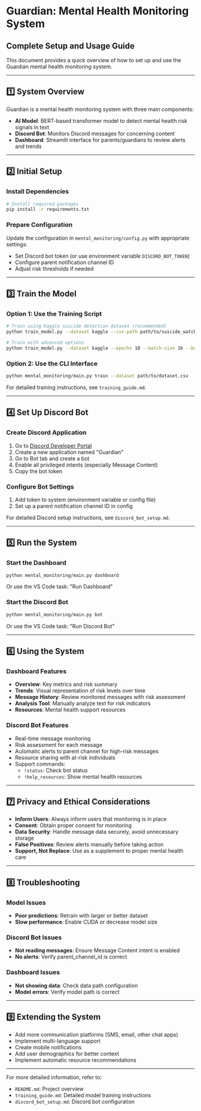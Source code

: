 # Guardian: Mental Health Monitoring System

## Complete Setup and Usage Guide

This document provides a quick overview of how to set up and use the Guardian mental health monitoring system.

---

## 1️⃣ System Overview

Guardian is a mental health monitoring system with three main components:

- **AI Model**: BERT-based transformer model to detect mental health risk signals in text
- **Discord Bot**: Monitors Discord messages for concerning content
- **Dashboard**: Streamlit interface for parents/guardians to review alerts and trends

---

## 2️⃣ Initial Setup

### Install Dependencies

```bash
# Install required packages
pip install -r requirements.txt
```

### Prepare Configuration

Update the configuration in `mental_monitoring/config.py` with appropriate settings:

- Set Discord bot token (or use environment variable `DISCORD_BOT_TOKEN`)
- Configure parent notification channel ID
- Adjust risk thresholds if needed

---

## 3️⃣ Train the Model

### Option 1: Use the Training Script

```bash
# Train using Kaggle suicide detection dataset (recommended)
python train_model.py --dataset kaggle --csv-path path/to/suicide_watch.csv --balance

# Train with advanced options
python train_model.py --dataset kaggle --epochs 10 --batch-size 16 --balance
```

### Option 2: Use the CLI Interface

```bash
python mental_monitoring/main.py train --dataset path/to/dataset.csv
```

For detailed training instructions, see `training_guide.md`.

---

## 4️⃣ Set Up Discord Bot

### Create Discord Application

1. Go to [Discord Developer Portal](https://discord.com/developers/applications)
2. Create a new application named "Guardian"
3. Go to Bot tab and create a bot
4. Enable all privileged intents (especially Message Content)
5. Copy the bot token

### Configure Bot Settings

1. Add token to system (environment variable or config file)
2. Set up a parent notification channel ID in config

For detailed Discord setup instructions, see `discord_bot_setup.md`.

---

## 5️⃣ Run the System

### Start the Dashboard

```bash
python mental_monitoring/main.py dashboard
```

Or use the VS Code task: "Run Dashboard"

### Start the Discord Bot

```bash
python mental_monitoring/main.py bot
```

Or use the VS Code task: "Run Discord Bot"

---

## 6️⃣ Using the System

### Dashboard Features

- **Overview**: Key metrics and risk summary
- **Trends**: Visual representation of risk levels over time
- **Message History**: Review monitored messages with risk assessment
- **Analysis Tool**: Manually analyze text for risk indicators
- **Resources**: Mental health support resources

### Discord Bot Features

- Real-time message monitoring
- Risk assessment for each message
- Automatic alerts to parent channel for high-risk messages
- Resource sharing with at-risk individuals
- Support commands:
  - `!status`: Check bot status
  - `!help_resources`: Show mental health resources

---

## 7️⃣ Privacy and Ethical Considerations

- **Inform Users**: Always inform users that monitoring is in place
- **Consent**: Obtain proper consent for monitoring
- **Data Security**: Handle message data securely, avoid unnecessary storage
- **False Positives**: Review alerts manually before taking action
- **Support, Not Replace**: Use as a supplement to proper mental health care

---

## 8️⃣ Troubleshooting

### Model Issues
- **Poor predictions**: Retrain with larger or better dataset
- **Slow performance**: Enable CUDA or decrease model size

### Discord Bot Issues
- **Not reading messages**: Ensure Message Content intent is enabled
- **No alerts**: Verify parent_channel_id is correct

### Dashboard Issues
- **Not showing data**: Check data path configuration
- **Model errors**: Verify model path is correct

---

## 9️⃣ Extending the System

- Add more communication platforms (SMS, email, other chat apps)
- Implement multi-language support
- Create mobile notifications
- Add user demographics for better context
- Implement automatic resource recommendations

---

For more detailed information, refer to:
- `README.md`: Project overview
- `training_guide.md`: Detailed model training instructions
- `discord_bot_setup.md`: Discord bot configuration
